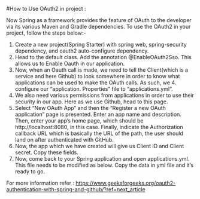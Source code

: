 
#How to Use OAuth2 in project :

Now Spring as a framework provides the feature of OAuth to the developer via its various Maven and Gradle dependencies. To use the OAuth2 in your project, follow the steps below:- 

1. Create a new project(Spring Starter) with spring web, spring-security dependency, and oauth2 auto-configure dependency.
2. Head to the default class. Add the annotation @EnableOAuth2Sso. This allows us to Enable Oauth in our application.
3. Now, when an Oauth call is made, we need to tell the Client(which is a service and here Github) to look somewhere in order to know what applications can be used to make the OAuth calls. As such, we 4. configure our “application. Properties” file to “applications.yml”.
5. We also need various permissions from applications in order to use their security in our app. Here as we use Github, head to this page.
6. Select “New OAuth App” and then the “Register a new OAuth application” page is presented. Enter an app name and description. Then, enter your app’s home page, which should be http://localhost:8080, in this case. Finally, indicate the Authorization callback URL which is basically the URL of the path, the user should land on after authenticated with GitHub.
7. Now, the app which we have created will give us Client ID and Client secret. Copy these fields.
8. Now, come back to your Spring application and open applications.yml. This file needs to be modified as below. Copy the data in yml file and it’s ready to go.


For more information refer : https://www.geeksforgeeks.org/oauth2-authentication-with-spring-and-github/?ref=next_article
